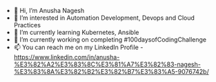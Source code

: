 - 👋 Hi, I’m Anusha Nagesh 
- 👀 I’m interested in Automation Development, Devops and Cloud Practices
- 🌱 I’m currently learning Kubernetes, Ansible
- 💞️ I’m currently working on completing #100daysofCodingChallenge
- 📫 You can reach me on my LinkedIn Profile - https://www.linkedin.com/in/anusha-%E3%82%A2%E3%83%8C%E3%81%A7%E3%82%83-nagesh-%E3%83%8A%E3%82%B2%E3%82%B7%E3%83%A5-9076742b/

<!---
annagesh/annagesh is a ✨ special ✨ repository because its `README.md` (this file) appears on your GitHub profile.
You can click the Preview link to take a look at your changes.
--->
